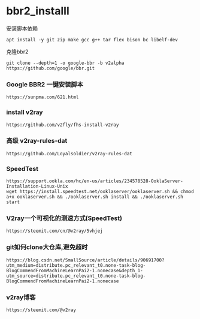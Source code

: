 # bbr2_installl

安装脚本依赖

```shell
apt install -y git zip make gcc g++ tar flex bison bc libelf-dev
```

克隆bbr2

```shell
git clone --depth=1 -o google-bbr -b v2alpha  https://github.com/google/bbr.git
```

### Google BBR2 一键安装脚本

`https://sunpma.com/621.html`

### install v2ray

`https://github.com/v2fly/fhs-install-v2ray`

### 高级 v2ray-rules-dat

`https://github.com/Loyalsoldier/v2ray-rules-dat`

### SpeedTest

```
https://support.ookla.com/hc/en-us/articles/234578528-OoklaServer-Installation-Linux-Unix
wget https://install.speedtest.net/ooklaserver/ooklaserver.sh && chmod a+x ooklaserver.sh && ./ooklaserver.sh install && ./ooklaserver.sh start
```

### V2ray一个可视化的测速方式(SpeedTest)

`https://steemit.com/cn/@v2ray/5vhjej`

### git如何clone大仓库,避免超时

`https://blog.csdn.net/SmallSource/article/details/90691700?utm_medium=distribute.pc_relevant_t0.none-task-blog-BlogCommendFromMachineLearnPai2-1.nonecase&depth_1-utm_source=distribute.pc_relevant_t0.none-task-blog-BlogCommendFromMachineLearnPai2-1.nonecase`

### v2ray博客

`https://steemit.com/@v2ray`


